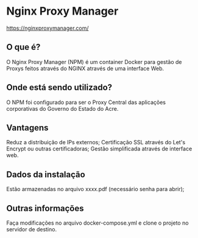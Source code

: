 # Nginx Proxy Manager

https://nginxproxymanager.com/

## O que é?
O Nginx Proxy Manager (NPM) é um container Docker para gestão de Proxys feitos através do NGINX através de uma interface Web.

## Onde está sendo utilizado?
O NPM foi configurado para ser o Proxy Central das aplicações corporativas do Governo do Estado do Acre.

## Vantagens
Reduz a distribuição de IPs externos;
Certificação SSL através do Let's Encrypt ou outras certificadoras;
Gestão simplificada através de interface web.

## Dados da instalação
Estão armazenadas no arquivo xxxx.pdf (necessário senha para abrir);

## Outras informações
Faça modificações no arquivo docker-compose.yml e clone o projeto no servidor de destino.
